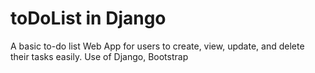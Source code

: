 # toDoList in Django
A basic to-do list Web App for users to create, view, update, and delete their tasks easily.
Use of Django, Bootstrap

